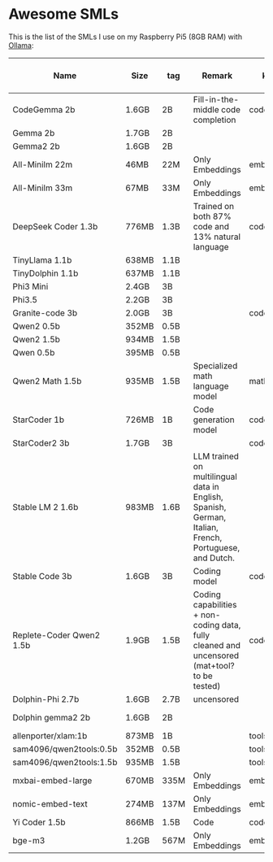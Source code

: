 # Awesome SMLs

This is the list of the SMLs I use on my Raspberry Pi5 (8GB RAM) with [Ollama](https://ollama.com/):

| Name | Size | tag | Remark | kind | URL | Good on Pi5 | Usable on Pi5 |
| --- | --- | --- | --- | --- | --- | --- | --- |
| CodeGemma 2b | 1.6GB | 2B | Fill-in-the-middle code completion | code | https://ollama.com/library/codegemma:2b |   | x |
| Gemma 2b | 1.7GB | 2B |   |   | https://ollama.com/library/gemma:2b |   | x |
| Gemma2 2b | 1.6GB | 2B |   |   | https://ollama.com/library/gemma2:2b |   | x |
| All-Minilm 22m | 46MB | 22M | Only Embeddings | embedding | https://ollama.com/library/all-minilm:22m | x | x |
| All-Minilm 33m | 67MB | 33M | Only Embeddings | embedding | https://ollama.com/library/all-minilm:33m | x | x |
| DeepSeek Coder 1.3b | 776MB | 1.3B | Trained on both 87% code and 13% natural language | code | https://ollama.com/library/deepseek-coder | x | x |
| TinyLlama 1.1b | 638MB | 1.1B |   |   | https://ollama.com/library/tinyllama | x | x |
| TinyDolphin 1.1b | 637MB | 1.1B |   |   | https://ollama.com/library/tinydolphin | x | x |
| Phi3 Mini | 2.4GB | 3B |   |   | https://ollama.com/library/phi3:mini |   | x |
| Phi3.5 | 2.2GB | 3B |   |   | https://ollama.com/library/phi3.5 |   | x |
| Granite-code 3b | 2.0GB | 3B |   | code | https://ollama.com/library/granite-code |   | x |
| Qwen2 0.5b | 352MB | 0.5B |   |   | https://ollama.com/library/qwen2:0.5b | x | x |
| Qwen2 1.5b | 934MB | 1.5B |   |   | https://ollama.com/library/qwen2:1.5b |   | x |
| Qwen 0.5b | 395MB | 0.5B |   |   | https://ollama.com/library/qwen:0.5b | x | x |
| Qwen2 Math 1.5b | 935MB | 1.5B | Specialized math language model | math | https://ollama.com/library/qwen2-math:1.5b |   | x |
| StarCoder 1b | 726MB | 1B | Code generation model | code | https://ollama.com/library/starcoder:1b | x | x |
| StarCoder2 3b | 1.7GB | 3B |   | code | https://ollama.com/library/starcoder2:3b |   | x |
| Stable LM 2 1.6b | 983MB | 1.6B | LLM trained on multilingual data in English, Spanish, German, Italian, French, Portuguese, and Dutch. |   | https://ollama.com/library/stablelm2 | x | x |
| Stable Code 3b | 1.6GB | 3B | Coding model | code | https://ollama.com/library/stable-code:3b |   | x |
| Replete-Coder Qwen2 1.5b | 1.9GB | 1.5B | Coding capabilities + non-coding data, fully cleaned and uncensored (mat+tool? to be tested) | code | https://ollama.com/rouge/replete-coder-qwen2-1.5b:Q8 | x | x |
| Dolphin-Phi 2.7b | 1.6GB | 2.7B | uncensored |   | https://ollama.com/library/dolphin-phi:2.7b |   | x |
| Dolphin gemma2 2b | 1.6GB | 2B |   |   | https://ollama.com/CognitiveComputations/dolphin-gemma2:2b |   | x |
| allenporter/xlam:1b | 873MB | 1B |   | tools | https://ollama.com/allenporter/xlam:1b |   | x |
| sam4096/qwen2tools:0.5b | 352MB | 0.5B |   | tools | https://ollama.com/sam4096/qwen2tools:0.5b | x | x |
| sam4096/qwen2tools:1.5b | 935MB | 1.5B |   | tools | https://ollama.com/sam4096/qwen2tools:1.5b |   | x |
| mxbai-embed-large | 670MB | 335M | Only Embeddings | embedding | https://ollama.com/library/mxbai-embed-large:335m | x | x |
| nomic-embed-text | 274MB | 137M | Only Embeddings | embedding | https://ollama.com/library/nomic-embed-text:v1.5 | x | x |
| Yi Coder 1.5b | 866MB | 1.5B | Code | code | https://ollama.com/library/yi-coder:1.5b |   | x |
| bge-m3 | 1.2GB | 567M | Only Embeddings | embedding | https://ollama.com/library/bge-m3 |   | x |